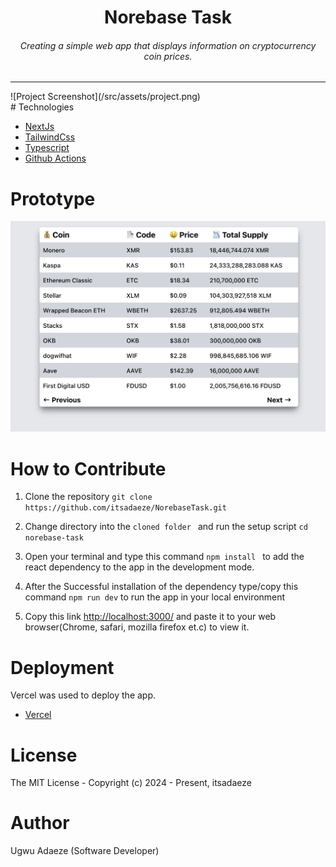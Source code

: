 <div align="center">
<h1>Norebase Task</h1>
<h6><i>Creating a simple web app that displays information on cryptocurrency coin prices.</i></h6>
<hr />
</div>
![Project Screenshot](/src/assets/project.png)

<br/>
# Technologies 

 + [NextJs](https://nextjs.org/)
 + [TailwindCss](https://tailwindcss.com/) 
 + [Typescript](https://www.typescriptlang.org/) 
 + [Github Actions](https://docs.github.com/en/actions/)



# Prototype
![Minion](/src/assets/project.png)
 
# How to Contribute

1. Clone the repository
 `git clone https://github.com/itsadaeze/NorebaseTask.git`

2. Change directory into the `cloned folder ` and run the setup script 
 `cd  norebase-task`

3. Open your terminal and type this command `npm install ` to add the react dependency to the app in the development mode.

4. After the Successful installation of the  dependency type/copy this command  `npm run dev` to run the app in your local environment 

5. Copy this link  [http://localhost:3000/](http://localhost:3000/) and paste it to your web browser(Chrome, safari, mozilla firefox et.c) to view it.


# Deployment
Vercel was used to deploy the app. 
 + [Vercel](https://norebase-task.vercel.app/)

# License
The MIT License - Copyright (c) 2024 - Present, itsadaeze 

# Author
Ugwu Adaeze (Software Developer)
